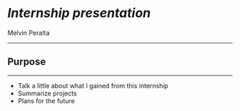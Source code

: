 # ___Internship presentation___
Melvin Peralta
***




## Purpose
---
* Talk a little about what I gained from this internship
* Summarize projects
* Plans for the future
